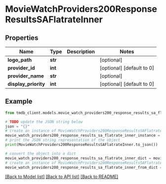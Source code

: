 # MovieWatchProviders200ResponseResultsSAFlatrateInner


## Properties

Name | Type | Description | Notes
------------ | ------------- | ------------- | -------------
**logo_path** | **str** |  | [optional] 
**provider_id** | **int** |  | [optional] [default to 0]
**provider_name** | **str** |  | [optional] 
**display_priority** | **int** |  | [optional] [default to 0]

## Example

```python
from tmdb_client.models.movie_watch_providers200_response_results_sa_flatrate_inner import MovieWatchProviders200ResponseResultsSAFlatrateInner

# TODO update the JSON string below
json = "{}"
# create an instance of MovieWatchProviders200ResponseResultsSAFlatrateInner from a JSON string
movie_watch_providers200_response_results_sa_flatrate_inner_instance = MovieWatchProviders200ResponseResultsSAFlatrateInner.from_json(json)
# print the JSON string representation of the object
print(MovieWatchProviders200ResponseResultsSAFlatrateInner.to_json())

# convert the object into a dict
movie_watch_providers200_response_results_sa_flatrate_inner_dict = movie_watch_providers200_response_results_sa_flatrate_inner_instance.to_dict()
# create an instance of MovieWatchProviders200ResponseResultsSAFlatrateInner from a dict
movie_watch_providers200_response_results_sa_flatrate_inner_from_dict = MovieWatchProviders200ResponseResultsSAFlatrateInner.from_dict(movie_watch_providers200_response_results_sa_flatrate_inner_dict)
```
[[Back to Model list]](../README.md#documentation-for-models) [[Back to API list]](../README.md#documentation-for-api-endpoints) [[Back to README]](../README.md)


